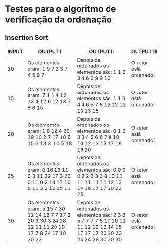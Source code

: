 # Testes para o algoritmo de verificação da ordenação

## Insertion Sort
|INPUT|OUTPUT I|OUTPUT II|OUTPUT III|
|-----|--------|---------|----------|
|10   | Os elementos eram: 1 9 7 2 3 7 4 5 9 7 | Depois de ordenados os elementos são: 1 1 2 3 4 6 6 9 9 10 | O vetor está ordenado!|
|15   | Os elementos eram: 7 1 1 4 12 13 4 12 6 12 13 3 8 6 15 | Depois de ordenados os elementos são: 1 1 3 4 4 6 6 7 8 12 12 12 13 13 15 | O vetor está ordenado!|
|20   | Os elementos eram: 1 8 12 4 20 19 10 2 7 17 10 6 15 6 13 3 3 0 5 18 | Depois de ordenados os elementos são: 0 1 2 3 3 4 5 6 6 7 8 10 10 12 13 15 17 18 19 20 | O vetor está ordenado!|
|25   | Os elementos eram: 0 16 13 11 0 3 11 22 17 3 20 0 11 0 2 14 17 10 8 11 3 2 12 25 11 | Depois de ordenados os elementos são: 0 0 0 0 2 2 3 3 3 8 10 11 11 11 11 11 12 13 14 16 17 17 20 22 25 | O vetor está ordenado!|
|30   | Os elementos eram: 5 15 7 30 12 14 12 7 7 17 2 20 3 30 3 24 28 12 11 11 20 10 17 7 8 24 17 10 30 23 | Depois de ordenados os elementos são: 2 3 3 5 7 7 7 7 8 10 10 11 11 12 12 12 14 15 17 17 17 20 20 23 24 24 28 30 30 30 | O vetor está ordenado!|

